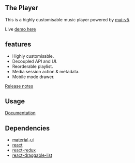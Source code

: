 ## The Player

This is a highly customisable music player powered by [mui-v5](https://mui.com).

Live [demo here](https://the-maazu.github.io/react-material-music-player/)

## features

- Highly customisable.
- Decoupled API and UI.
- Reorderable playlist.
- Media session action & metadata.
- Mobile mode drawer.

[Release notes](https://github.com/the-maazu/react-material-music-player/releases)

## Usage
[Documentation](https://github.com/the-maazu/react-material-music-player/blob/beta/DOCUMENTATION.md)

## Dependencies

- [material-ui](https://material-ui.com/)
- [react](https://reactjs.org/)
- [react-redux](https://react-redux.js.org/)
- [react-draggable-list](https://www.npmjs.com/package/react-draggable-list)
